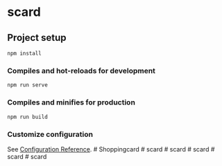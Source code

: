 # scard

## Project setup
```
npm install
```

### Compiles and hot-reloads for development
```
npm run serve
```

### Compiles and minifies for production
```
npm run build
```

### Customize configuration
See [Configuration Reference](https://cli.vuejs.org/config/).
#   S h o p p i n g c a r d  
 #   s c a r d  
 #   s c a r d  
 #   s c a r d  
 #   s c a r d  
 #   s c a r d  
 